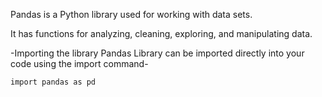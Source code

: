 Pandas is a Python library used for working with data sets.

It has functions for analyzing, cleaning, exploring, and manipulating data.

-Importing the library
Pandas Library can be imported directly into your code using the import command-

    import pandas as pd
